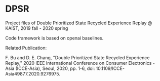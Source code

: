 # DPSR
Project files of Double Prioritized State Recycled Experience Replay @ KAIST, 2019 fall - 2020 spring

Code framework is based on openai baselines.

Related Publication:

F. Bu and D. E. Chang, "Double Prioritized State Recycled Experience Replay," 2020 IEEE International Conference on Consumer Electronics - Asia (ICCE-Asia), Seoul, 2020, pp. 1-6, doi: 10.1109/ICCE-Asia49877.2020.9276975.
